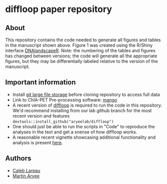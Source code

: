 # diffloop paper repository

## About

This repository contains the code needed to generate all figures and tables in the manuscript shown above. Figure 1 was created using the R/Shiny interface [DNAlandscapeR](https://dnalandscaper.aryeelab.org). 
Note: the numbering of the tables and figures has changed between versions; the code will generate all the appropriate figures, but they may be differentially labeled relative to the version of the manuscript. 

## Important information

* Install [git large file storage](https://git-lfs.github.com/) before cloning repository to access full data
* Link to ChIA-PET Pre-processing software: [mango](https://github.com/dphansti/mango)
* A recent version of [diffloop](https://github.com/aryeelab/diffloop) is required to run the code in this repository. We'd recommend installing from our lab github branch for the most recent version and features `devtools::install_github("aryeelab/diffloop")`
* One should just be able to run the scripts in "Code" to reproduce the analyses in the text and get a snense of how diffloop works.
* A reasonable recent vignette showcasing additional functionality and analysis is present [here](https://rpubs.com/caleblareau/diffloop_vignette).

## Authors

* [Caleb Lareau](https://caleblareau.github.io)
* [Martin Aryee](https://aryee.mgh.harvard.edu/)



